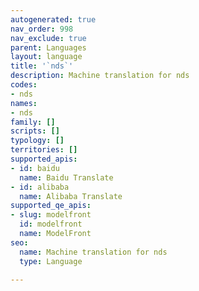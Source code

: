```yaml
---
autogenerated: true
nav_order: 998
nav_exclude: true
parent: Languages
layout: language
title: '`nds`'
description: Machine translation for nds
codes:
- nds
names:
- nds
family: []
scripts: []
typology: []
territories: []
supported_apis:
- id: baidu
  name: Baidu Translate
- id: alibaba
  name: Alibaba Translate
supported_qe_apis:
- slug: modelfront
  id: modelfront
  name: ModelFront
seo:
  name: Machine translation for nds
  type: Language

---
```


